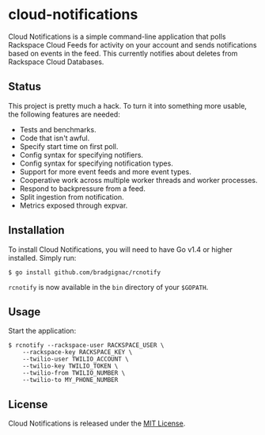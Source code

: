 # cloud-notifications

Cloud Notifications is a simple command-line application that polls Rackspace Cloud Feeds for activity on your account and sends notifications based on events in the feed. This currently notifies about deletes from Rackspace Cloud Databases.

## Status

This project is pretty much a hack. To turn it into something more usable, the following features are needed:

- Tests and benchmarks.
- Code that isn't awful.
- Specify start time on first poll.
- Config syntax for specifying notifiers.
- Config syntax for specifying notification types.
- Support for more event feeds and more event types.
- Cooperative work across multiple worker threads and worker processes.
- Respond to backpressure from a feed.
- Split ingestion from notification.
- Metrics exposed through expvar.

## Installation

To install Cloud Notifications, you will need to have Go v1.4 or higher installed. Simply run:

```
$ go install github.com/bradgignac/rcnotify
```

`rcnotify` is now available in the `bin` directory of your `$GOPATH`.

## Usage

Start the application:

```
$ rcnotify --rackspace-user RACKSPACE_USER \
    --rackspace-key RACKSPACE_KEY \
    --twilio-user TWILIO_ACCOUNT \
    --twilio-key TWILIO_TOKEN \
    --twilio-from TWILIO_NUMBER \
    --twilio-to MY_PHONE_NUMBER
```

## License

Cloud Notifications is released under the [MIT License](LICENSE).
